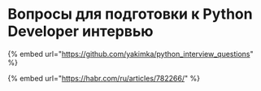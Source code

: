 # Вопросы для подготовки к Python Developer интервью

{% embed url="https://github.com/yakimka/python_interview_questions" %}

{% embed url="https://habr.com/ru/articles/782266/" %}
